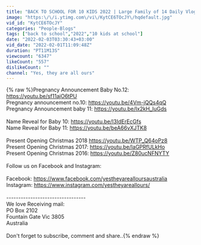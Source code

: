 ```yaml
---
title: "BACK TO SCHOOL FOR 10 KIDS 2022 | Large Family of 14 Daily Vlog"
image: "https:\/\/i.ytimg.com\/vi\/KytCE6TOcJY\/hqdefault.jpg"
vid_id: "KytCE6TOcJY"
categories: "People-Blogs"
tags: ["back to school","2022","10 kids at school"]
date: "2022-02-03T03:30:43+03:00"
vid_date: "2022-02-01T11:09:48Z"
duration: "PT11M13S"
viewcount: "6347"
likeCount: "557"
dislikeCount: ""
channel: "Yes, they are all ours"
---
```

{% raw %}Pregnancy Announcement Baby No.12: <a rel="nofollow" target="blank" href="https://youtu.be/sf11ajO6tPU">https://youtu.be/sf11ajO6tPU</a><br />Pregnancy announcement no.10: <a rel="nofollow" target="blank" href="https://youtu.be/4Vm-jQQs4qQ">https://youtu.be/4Vm-jQQs4qQ</a><br />Pregnancy Announcement baby 11: <a rel="nofollow" target="blank" href="https://youtu.be/Ix2kH_IuGds">https://youtu.be/Ix2kH_IuGds</a>  <br /><br />Name Reveal for Baby 10: <a rel="nofollow" target="blank" href="https://youtu.be/I3IdErEcGfs">https://youtu.be/I3IdErEcGfs</a><br />Name Reveal for Baby 11: <a rel="nofollow" target="blank" href="https://youtu.be/beA66vXJTK8">https://youtu.be/beA66vXJTK8</a><br /><br />Present Opening Christmas 2018 <a rel="nofollow" target="blank" href="https://youtu.be/WTP_Q64oPz8">https://youtu.be/WTP_Q64oPz8</a> <br />Present Opening Christmas 2017: <a rel="nofollow" target="blank" href="https://youtu.be/IaGPRfULkHo">https://youtu.be/IaGPRfULkHo</a><br />Present Opening Christmas 2016: <a rel="nofollow" target="blank" href="https://youtu.be/Z80ucNFNYTY">https://youtu.be/Z80ucNFNYTY</a><br /><br />Follow us on Facebook and Instagram:<br /><br />Facebook: <a rel="nofollow" target="blank" href="https://www.facebook.com/yestheyarealloursaustralia">https://www.facebook.com/yestheyarealloursaustralia</a> <br />Instagram: <a rel="nofollow" target="blank" href="https://www.instagram.com/yestheyareallours/">https://www.instagram.com/yestheyareallours/</a> <br /><br />---------------------------------<br />We love Receiving mail:<br />PO Box 2102<br />Fountain Gate Vic 3805<br />Australia<br /><br />Don't forget to subscribe, comment and share..{% endraw %}
